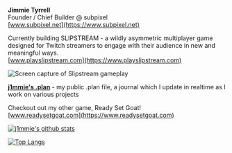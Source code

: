 **Jimmie Tyrrell** \
Founder / Chief Builder @ subpixel \
[www.subpixel.net](https://www.subpixel.net)

Currently building SLIPSTREAM - a wildly asymmetric multiplayer game designed for Twitch streamers to engage with their audience in new and meaningful ways. \
[www.playslipstream.com](https://www.playslipstream.com)

![Screen capture of Slipstream gameplay](https://www.playslipstream.com/videos/slipstream-preview-1b-6s-4mb.gif)

**[j1mmie's .plan](.plan.md)** - my public .plan file, a journal which I update in realtime as I work on various projects

Checkout out my other game, Ready Set Goat! \
[www.readysetgoat.com](https://www.readysetgoat.com)


[![j1mmie's github stats](https://github-readme-stats.vercel.app/api?username=j1mmie&theme=github_dark&show_icons=true&count_private=true&include_all_commits=true&custom_title=j1mmie%20statistics)](https://github.com/j1mmie)

[![Top Langs](https://github-readme-stats.vercel.app/api/top-langs/?username=j1mmie&layout=compact&theme=github_dark&hide=cmake,makefile,shell)](https://github.com/j1mmie)

